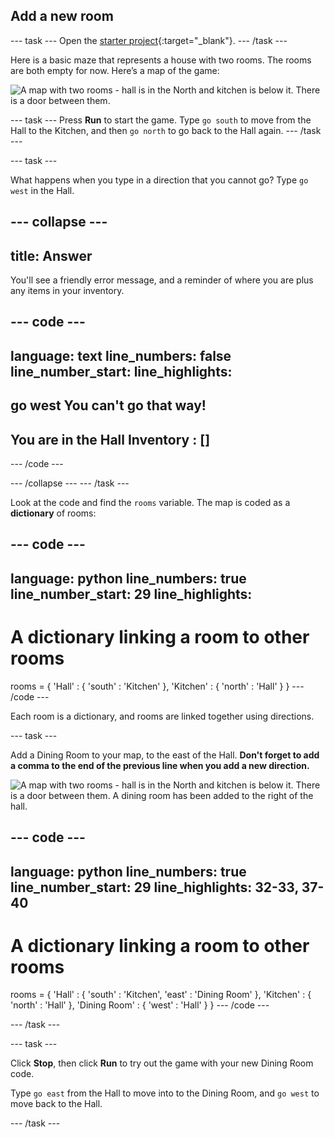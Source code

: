 ## Add a new room

--- task ---
Open the [starter project](https://editor.raspberrypi.org/en/projects/rpg-starter){:target="_blank"}.
--- /task ---


Here is a basic maze that represents a house with two rooms. The rooms are both empty for now. Here’s a map of the game:

![A map with two rooms - hall is in the North and kitchen is below it. There is a door between them.](images/rpg-map1.png)

--- task ---
Press **Run** to start the game. Type `go south` to move from the Hall to the Kitchen, and then `go north` to go back to the Hall again.
--- /task ---

--- task ---

What happens when you type in a direction that you cannot go? Type `go west` in the Hall.

--- collapse ---
---
title: Answer
---
You'll see a friendly error message, and a reminder of where you are plus any items in your inventory.

--- code ---
---
language: text
line_numbers: false
line_number_start: 
line_highlights: 
---
go west
You can't go that way!
---------------------------
You are in the Hall
Inventory : []
---------------------------
>
--- /code ---

--- /collapse ---
--- /task ---


Look at the code and find the `rooms` variable. The map is coded as a **dictionary** of rooms:

--- code ---
---
language: python
line_numbers: true
line_number_start: 29
line_highlights: 
---
# A dictionary linking a room to other rooms
rooms = {
    'Hall' : {
        'south' : 'Kitchen'
    },
    'Kitchen' : {
        'north' : 'Hall'
    }
}
--- /code ---

Each room is a dictionary, and rooms are linked together using directions.  


--- task ---

Add a Dining Room to your map, to the east of the Hall. **Don't forget to add a comma to the end of the previous line when you add a new direction.**

![A map with two rooms - hall is in the North and kitchen is below it. There is a door between them. A dining room has been added to the right of the hall.](images/rpg-dining.png)

--- code ---
---
language: python
line_numbers: true
line_number_start: 29
line_highlights: 32-33, 37-40
---
# A dictionary linking a room to other rooms
rooms = {
    'Hall' : {
        'south' : 'Kitchen',
        'east' : 'Dining Room'
    },
    'Kitchen' : {
        'north' : 'Hall'
    },
    'Dining Room' : {
        'west' : 'Hall'
    }
}
--- /code ---

--- /task ---

--- task ---

Click **Stop**, then click **Run** to try out the game with your new Dining Room code. 

Type `go east` from the Hall to move into to the Dining Room, and `go west` to move back to the Hall.

--- /task ---

